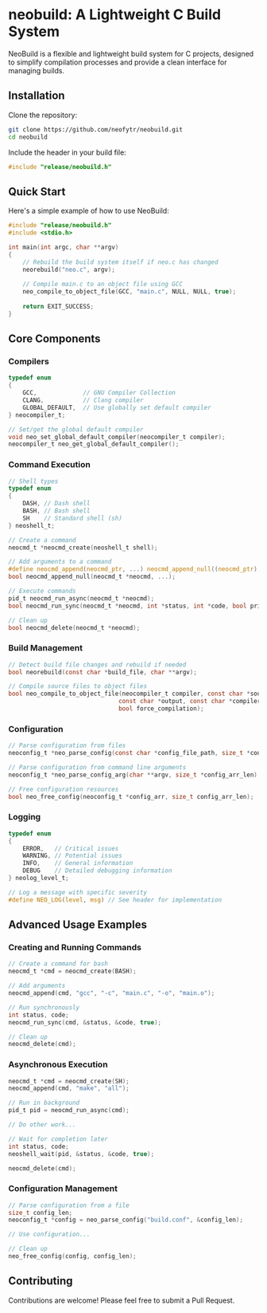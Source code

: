 # neobuild: A Lightweight C Build System

NeoBuild is a flexible and lightweight build system for C projects, designed to simplify compilation processes and provide a clean interface for managing builds.

## Installation

Clone the repository:

```bash
git clone https://github.com/neofytr/neobuild.git
cd neobuild
```

Include the header in your build file:

```c
#include "release/neobuild.h"
```

## Quick Start

Here's a simple example of how to use NeoBuild:

```c
#include "release/neobuild.h"
#include <stdio.h>

int main(int argc, char **argv)
{
    // Rebuild the build system itself if neo.c has changed
    neorebuild("neo.c", argv);
    
    // Compile main.c to an object file using GCC
    neo_compile_to_object_file(GCC, "main.c", NULL, NULL, true);
    
    return EXIT_SUCCESS;
}
```

## Core Components

### Compilers

```c
typedef enum
{
    GCC,             // GNU Compiler Collection
    CLANG,           // Clang compiler
    GLOBAL_DEFAULT,  // Use globally set default compiler
} neocompiler_t;

// Set/get the global default compiler
void neo_set_global_default_compiler(neocompiler_t compiler);
neocompiler_t neo_get_global_default_compiler();
```

### Command Execution

```c
// Shell types
typedef enum
{
    DASH, // Dash shell
    BASH, // Bash shell
    SH    // Standard shell (sh)
} neoshell_t;

// Create a command
neocmd_t *neocmd_create(neoshell_t shell);

// Add arguments to a command
#define neocmd_append(neocmd_ptr, ...) neocmd_append_null((neocmd_ptr), __VA_ARGS__, NULL)
bool neocmd_append_null(neocmd_t *neocmd, ...);

// Execute commands
pid_t neocmd_run_async(neocmd_t *neocmd);
bool neocmd_run_sync(neocmd_t *neocmd, int *status, int *code, bool print_status_desc);

// Clean up
bool neocmd_delete(neocmd_t *neocmd);
```

### Build Management

```c
// Detect build file changes and rebuild if needed
bool neorebuild(const char *build_file, char **argv);

// Compile source files to object files
bool neo_compile_to_object_file(neocompiler_t compiler, const char *source, 
                               const char *output, const char *compiler_flags, 
                               bool force_compilation);
```

### Configuration

```c
// Parse configuration from files
neoconfig_t *neo_parse_config(const char *config_file_path, size_t *config_arr_len);

// Parse configuration from command line arguments
neoconfig_t *neo_parse_config_arg(char **argv, size_t *config_arr_len);

// Free configuration resources
bool neo_free_config(neoconfig_t *config_arr, size_t config_arr_len);
```

### Logging

```c
typedef enum
{
    ERROR,   // Critical issues
    WARNING, // Potential issues 
    INFO,    // General information
    DEBUG    // Detailed debugging information
} neolog_level_t;

// Log a message with specific severity
#define NEO_LOG(level, msg) // See header for implementation
```

## Advanced Usage Examples

### Creating and Running Commands

```c
// Create a command for bash
neocmd_t *cmd = neocmd_create(BASH);

// Add arguments
neocmd_append(cmd, "gcc", "-c", "main.c", "-o", "main.o");

// Run synchronously
int status, code;
neocmd_run_sync(cmd, &status, &code, true);

// Clean up
neocmd_delete(cmd);
```

### Asynchronous Execution

```c
neocmd_t *cmd = neocmd_create(SH);
neocmd_append(cmd, "make", "all");

// Run in background
pid_t pid = neocmd_run_async(cmd);

// Do other work...

// Wait for completion later
int status, code;
neoshell_wait(pid, &status, &code, true);

neocmd_delete(cmd);
```

### Configuration Management

```c
// Parse configuration from a file
size_t config_len;
neoconfig_t *config = neo_parse_config("build.conf", &config_len);

// Use configuration...

// Clean up
neo_free_config(config, config_len);
```

## Contributing

Contributions are welcome! Please feel free to submit a Pull Request.